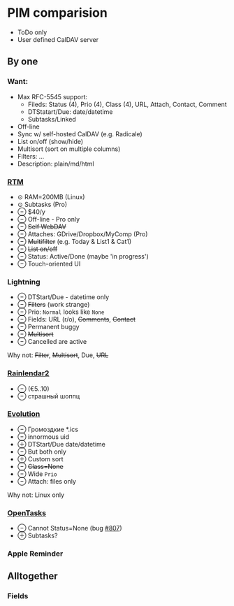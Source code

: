 # PIM comparision

- ToDo only
- User defined CalDAV server

## By one

### Want:
- Max RFC-5545 support:
  - Fileds: Status (4), Prio (4), Class (4), URL, Attach, Contact, Comment
  - DTStatart/Due: date/datetime
  - Subtasks/Linked
- Off-line
- Sync w/ self-hosted CalDAV (e.g. Radicale)
- List on/off (show/hide)
- Multisort (sort on multiple columns)
- Filters: ...
- Description: plain/md/html

### [RTM](https://www.rememberthemilk.com)
- &odot; RAM=200MB (Linux)
- &odot; Subtasks (Pro)
- &ominus; $40/y
- &ominus; Off-line - Pro only
- &ominus; ~~Self WebDAV~~
- &ominus; Attaches: GDrive/Dropbox/MyComp (Pro)
- &ominus; ~~Multifilter~~ (e.g. Today & List1 & Cat1)
- &ominus; ~~List on/off~~
- &ominus; Status: Active/Done (maybe 'in progress')
- &ominus; Touch-oriented UI

### Lightning
- &ominus; DTStart/Due - datetime only
- &ominus; ~~Filters~~ (work strange)
- &ominus; Prio: `Normal` looks like `None`
- &ominus; Fields: URL (r/o), ~~Comments~~, ~~Contact~~
- &ominus; Permanent buggy
- &ominus; ~~Multisort~~
- &ominus; Cancelled are active

Why not: ~~Filter~~, ~~Multisort~~, Due, ~~URL~~

### [Rainlendar2](http://www.rainlendar.net/)
- &ominus; (&euro;5..10)
- &ominus; страшный шоппц

### [Evolution](https://wiki.gnome.org/Apps/Evolution)
- &ominus; Громоздкие *.ics
- &ominus; innormous uid
- &oplus; DTStart/Due date/datetime
- &ominus; But both only
- &oplus; Custom sort
- &ominus; ~~Class=None~~
- &ominus; Wide `Prio`
- &ominus; Attach: files only

Why not: Linux only

### [OpenTasks](https://opentasks.app)
- &ominus; Cannot Status=None (bug [#807](https://github.com/dmfs/opentasks/issues/807))
- &oplus; Subtasks?

### Apple Reminder

## Alltogether

### Fields
